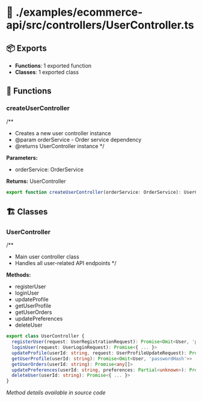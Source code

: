# 📁 ./examples/ecommerce-api/src/controllers/UserController.ts

## 📦 Exports
- **Functions**: 1 exported function
- **Classes**: 1 exported class

## 🔧 Functions

### createUserController
/**
 * Creates a new user controller instance
 * @param orderService - Order service dependency
 * @returns UserController instance
 */


**Parameters:**
- orderService: OrderService

**Returns:** UserController

```typescript
export function createUserController(orderService: OrderService): UserController
```

## 🏗️ Classes

### UserController
/**
 * Main user controller class
 * Handles all user-related API endpoints
 */

**Methods:**
- registerUser
- loginUser
- updateProfile
- getUserProfile
- getUserOrders
- updatePreferences
- deleteUser

```typescript
export class UserController {
  registerUser(request: UserRegistrationRequest): Promise<Omit<User, 'passwordHash'>>
  loginUser(request: UserLoginRequest): Promise<{ ... }>
  updateProfile(userId: string, request: UserProfileUpdateRequest): Promise<Omit<User, 'passwordHash'>>
  getUserProfile(userId: string): Promise<Omit<User, 'passwordHash'>>
  getUserOrders(userId: string): Promise<any[]>
  updatePreferences(userId: string, preferences: Partial<unknown>): Promise<Omit<User, 'passwordHash'>>
  deleteUser(userId: string): Promise<{ ... }>
}
```

*Method details available in source code*